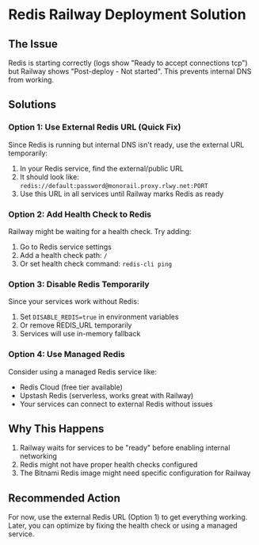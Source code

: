 # Redis Railway Deployment Solution

## The Issue
Redis is starting correctly (logs show "Ready to accept connections tcp") but Railway shows "Post-deploy - Not started". This prevents internal DNS from working.

## Solutions

### Option 1: Use External Redis URL (Quick Fix)
Since Redis is running but internal DNS isn't ready, use the external URL temporarily:

1. In your Redis service, find the external/public URL
2. It should look like: `redis://default:password@monorail.proxy.rlwy.net:PORT`
3. Use this URL in all services until Railway marks Redis as ready

### Option 2: Add Health Check to Redis
Railway might be waiting for a health check. Try adding:

1. Go to Redis service settings
2. Add a health check path: `/`
3. Or set health check command: `redis-cli ping`

### Option 3: Disable Redis Temporarily
Since your services work without Redis:

1. Set `DISABLE_REDIS=true` in environment variables
2. Or remove REDIS_URL temporarily
3. Services will use in-memory fallback

### Option 4: Use Managed Redis
Consider using a managed Redis service like:
- Redis Cloud (free tier available)
- Upstash Redis (serverless, works great with Railway)
- Your services can connect to external Redis without issues

## Why This Happens
1. Railway waits for services to be "ready" before enabling internal networking
2. Redis might not have proper health checks configured
3. The Bitnami Redis image might need specific configuration for Railway

## Recommended Action
For now, use the external Redis URL (Option 1) to get everything working. Later, you can optimize by fixing the health check or using a managed service.